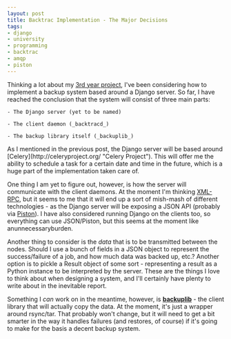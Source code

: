 ```yaml
--- 
layout: post
title: Backtrac Implementation - The Major Decisions
tags: 
- django
- university
- programming
- backtrac
- amqp
- piston
---
```

Thinking a lot about my [3rd year project](http://www.robgolding.com/blog/2010/05/25/3rd-year-project-back-to-backtrac/ "3rd Year Project: Back to Backtrac"), I've been considering how to implement a backup system based around a Django server. So far, I have reached the conclusion that the system will consist of three main parts:

	- The Django server (yet to be named)

	- The client daemon (_backtracd_)

	- The backup library itself (_backuplib_)


<!--more-->As I mentioned in the previous post, the Django server will be based around [Celery](http://celeryproject.org/ "Celery Project"). This will offer me the ability to schedule a task for a certain date and time in the future, which is a huge part of the implementation taken care of.

One thing I am yet to figure out, however, is how the server will communicate with the client daemons. At the moment I'm thinking [XML-RPC](http://www.xmlrpc.com/ "XML-RPC"), but it seems to me that it will end up a sort of mish-mash of different technologies - as the Django server will be exposing a JSON API (probably via [Piston](http://bitbucket.org/jespern/django-piston/ "django-piston")). I have also considered running Django on the clients too, so everything can use JSON/Piston, but this seems at the moment like anunnecessaryburden.

Another thing to consider is the _data_ that is to be transmitted between the nodes. Should I use a bunch of fields in a JSON object to represent the success/failure of a job, and how much data was backed up, etc.? Another option is to pickle a Result object of some sort - representing a result as a Python instance to be interpreted by the server. These are the things I love to think about when designing a system, and I'll certainly have plenty to write about in the inevitable report.

Something I _can_ work on in the meantime, however, is **[backuplib](http://github.com/robgolding63/backuplib "backuplib")** - the client library that will actually copy the data. At the moment, it's just a wrapper around rsync/tar. That probably won't change, but it will need to get a bit smarter in the way it handles failures (and restores, of course) if it's going to make for the basis a decent backup system.
